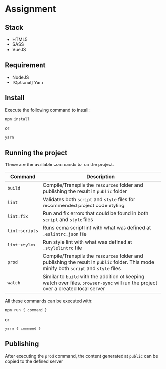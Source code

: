 # Assignment

## Stack

- HTML5
- SASS
- VueJS

## Requirement

- NodeJS
- [Optional] Yarn

## Install

Execute the following command to install:

```cmd
npm install
```

or

```cmd
yarn
```

## Running the project

These are the available commands to run the project:

| Command | Description |
| ------- | ----------- |
| `build`   | Compile/Transpile the `resources` folder and publishing the result in `public` folder |
| `lint`    | Validates both `script` and `style` files for recommended project code styling |
| `lint:fix` | Run and fix errors that could be found in both `script` and `style` files |
| `lint:scripts` | Runs ecma script lint with what was defined at `.eslintrc.json` file |
| `lint:styles` | Run style lint with what was defined at `.stylelintrc` file |
| `prod` | Compile/Transpile the `resources` folder and publishing the result in `public` folder. This mode minify both `script` and `style` files |
| `watch` | Similar to `build` with the addition of keeping watch over files. `browser-sync` will run the project over a created local server |

All these commands can be executed with:

```cmd
npm run { command }
```

or

```cmd
yarn { command }
```

## Publishing

After executing the `prod` command, the content generated at `public` can be copied to the defined server
